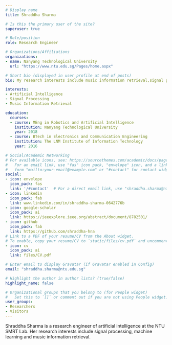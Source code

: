 ```yaml
---
# Display name
title: Shraddha Sharma

# Is this the primary user of the site?
superuser: true

# Role/position
role: Research Engineer

# Organizations/Affiliations
organizations:
- name: Nanyang Technological University
  url: "https://www.ntu.edu.sg/Pages/home.aspx"

# Short bio (displayed in user profile at end of posts)
bio: My research interests include music information retrieval,signal processing and machine learning.

interests:
- Artificial Intelligence
- Signal Processing
- Music Information Retrieval

education:
  courses:
  - course: MEng in Robotics and Artificial Intelligence
    institution: Nanyang Technological University
    year: 2018
  - course: BTech in Electronics and Communication Engineering
    institution: The LNM Institute of Information Technology
    year: 2016

# Social/Academic Networking
# For available icons, see: https://sourcethemes.com/academic/docs/page-builder/#icons
#   For an email link, use "fas" icon pack, "envelope" icon, and a link in the
#   form "mailto:your-email@example.com" or "#contact" for contact widget.
social:
- icon: envelope
  icon_pack: fas
  link: '/#contact'  # For a direct email link, use "shraddha.sharma@ntu.edu.sg".
- icon: linkedin
  icon_pack: fab
  link: www.linkedin.com/in/shraddha-sharma-0642776b
- icon: google-scholar
  icon_pack: ai
  link: https://ieeexplore.ieee.org/abstract/document/8782501/
- icon: github
  icon_pack: fab
  link: https://github.com/shraddha-hna
# Link to a PDF of your resume/CV from the About widget.
# To enable, copy your resume/CV to `static/files/cv.pdf` and uncomment the lines below.
- icon: cv
  icon_pack: ai
  link: files/CV.pdf

# Enter email to display Gravatar (if Gravatar enabled in Config)
email: "shraddha.sharma@ntu.edu.sg"

# Highlight the author in author lists? (true/false)
highlight_name: false

# Organizational groups that you belong to (for People widget)
#   Set this to `[]` or comment out if you are not using People widget.
user_groups:
- Researchers
- Visitors
---
```


Shraddha Sharma is a research engineer of artificial intelligence at the NTU SMRT Lab. Her research interests include signal processing, machine learning and music information retrieval.
